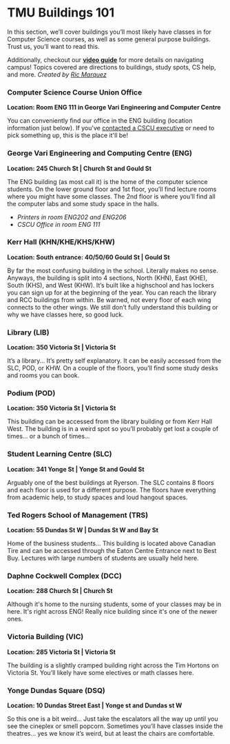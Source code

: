 # TMU Buildings 101

In this section, we’ll cover buildings you’ll most likely have classes in for Computer Science courses, as well as some general purpose buildings. Trust us, you’ll want to read this.

Additionally, checkout our **<a href="https://www.youtube.com/watch?v=eoVmgoIIhLo  
" target="_blank" rel="noopener noreferrer">video guide</a>** for more details on navigating campus! Topics covered are directions to buildings, study spots, CS help, and more. *Created by <a href="https://www.linkedin.com/in/richard-marquez-2001/  
" target="_blank" rel="noopener noreferrer"> Ric Marquez </a>*<br/>

<h3>Computer Science Course Union Office</h3>
<b>Location: Room ENG 111 in George Vari Engineering and Computer Centre</b><br/>

You can conveniently find our office in the ENG building (location information just below). If you've <a href="./contact" target="_blank" rel="noopener noreferrer">contacted a CSCU executive</a> or need to pick something up, this is the place it'll be!

<h3>George Vari Engineering and Computing Centre (ENG)</h3>
<b>Location: 245 Church St | Church St and Gould St</b><br/>

The ENG building (as most call it) is the home of the computer science students.
On the lower ground floor and 1st floor, you’ll find lecture rooms where you might have some classes. The 2nd floor is where you’ll find all the computer labs and some study space in the halls.
- *Printers in room ENG202 and ENG206*<br/>
- *CSCU Office in room ENG 111*

<h3>Kerr Hall (KHN/KHE/KHS/KHW)</h3>
<b>Location: South entrance: 40/50/60 Gould St | Gould St</b><br/>

By far the most confusing building in the school. Literally makes no sense. Anyways, the building is split into 4 sections, North (KHN), East (KHE), South (KHS), and West (KHW). It’s built like a highschool and has lockers you can sign up for at the beginning of the year. You can reach the library and RCC buildings from within. Be warned, not every floor of each wing connects to the other wings. We still don’t fully understand this building or why we have classes here, so good luck.

<h3>Library (LIB)</h3>
<b>Location: 350 Victoria St | Victoria St</b><br/>

It’s a library... It’s pretty self explanatory. It can be easily accessed from the SLC, POD, or KHW. On a couple of the floors, you’ll find some study desks and rooms you can book.

<h3>Podium (POD)</h3>
<b>Location: 350 Victoria St | Victoria St</b><br/>

This building can be accessed from the library building or from Kerr Hall West. The building is in a weird spot so you’ll probably get lost a couple of times… or a bunch of times…

<h3>Student Learning Centre (SLC)</h3>
<b>Location: 341 Yonge St | Yonge St and Gould St</b><br/>

Arguably one of the best buildings at Ryerson. The SLC contains 8 floors and each floor is used for a different purpose. The floors have everything from academic help, to study spaces and loud hangout spaces.

<h3>Ted Rogers School of Management (TRS)</h3>
<b>Location: 55 Dundas St W | Dundas St W and Bay St</b><br/>

Home of the business students… This building is located above Canadian Tire and can be accessed through the Eaton Centre Entrance next to Best Buy. Lectures with large numbers of students are usually held here.

<h3>Daphne Cockwell Complex (DCC)</h3>
<b>Location: 288 Church St | Church St</b><br/>

Although it's home to the nursing students, some of your classes may be in here. It's right across ENG! Really nice building since it's one of the newer ones.

<h3>Victoria Building (VIC)</h3>
<b>Location: 285 Victoria St | Victoria St</b><br/>

The building is a slightly cramped building right across the Tim Hortons on Victoria St. You’ll likely have some electives or math classes here.

<h3>Yonge Dundas Square (DSQ)</h3>
<b>Location: 10 Dundas Street East | Yonge st and Dundas st W</b><br/>

So this one is a bit weird… Just take the escalators all the way up until you see the cineplex or smell popcorn. Sometimes you’ll have classes inside the theatres… yes we know it’s weird, but at least the chairs are comfortable.<br/>